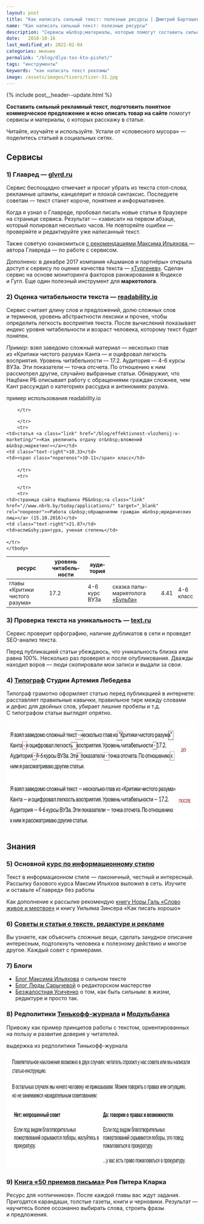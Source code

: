 ```yaml
---
layout: post
title: "Как написать сильный текст: полезные ресурсы | Дмитрий Бартошевич"
name: "Как написать сильный текст: полезные ресурсы"
description: "Сервисы и&nbsp;материалы, которые помогут составить сильный рекламный текст, подготовить понятное коммерческое предложение и&nbsp;ясно описать товар на&nbsp;сайте."
date:   2016-10-16
last_modified_at: 2022-02-04
categories: мнение
permalink: "/blog/dlya-tex-kto-pishet/"
tags: "инструменты"
keywords: "как написать текст рекламы"
image: /assets/images/tizers/tizer-31.jpg
---
```


{% include post__header--update.html %}

<p><strong>Составить сильный рекламный текст, подготовить понятное коммерческое предложение и&nbsp;ясно описать товар на&nbsp;сайте</strong> помогут сервисы и&nbsp;материалы, о&nbsp;которых расскажу в&nbsp;статье.</p>
<p>Читайте, изучайте и&nbsp;используйте. Устали от&nbsp;«словесного мусора»&nbsp;— поделитесь статьей в&nbsp;социальных сетях.</p>

<section class="row-gap--m">
<h2 class="section__title h1 bold ">Сервисы</h2>

<article class="row-gap--m">
<h3 class="h2 bold mb-m">1) Главред&nbsp;— <a class="link" href="https://glvrd.ru/">glvrd.ru</a></h3>
<div class="with-side row-gap--m">
<p>Сервис беспощадно отмечает и&nbsp;просит убрать из&nbsp;текста стоп-слова, рекламные штампы, канцелярит и&nbsp;плохой синтаксис. Последуете советам&nbsp;— текст станет короче, понятнее и&nbsp;информативнее.</p>
<p>Когда я&nbsp;узнал о&nbsp;Главреде, пробовал писать новые статьи в&nbsp;браузере на&nbsp;странице сервиса. Результат&nbsp;— «зависал» на&nbsp;первом абзаце, который полировал несколько часов. Не&nbsp;повторяйте ошибки&nbsp;— проверяйте и&nbsp;редактируйте уже написанный текст.</p>
<p>Также советую ознакомиться <a class="link" href="http://maximilyahov.ru/blog/all/glvrd-7/">с&nbsp;рекомендациями Максима Ильяхова&nbsp;</a>— автора Главреда&nbsp;— по&nbsp;работе с&nbsp;сервисом.</p>

<div class="side">
<p><span class="bold">Дополнено:</span> в&nbsp;декабре 2017 компания «Ашманов и&nbsp;партнёры» открыла доступ к&nbsp;сервису по&nbsp;оценке качества текста&nbsp;— <a class="link" href="https://turgenev.ashmanov.com/">«Тургенев»</a>. Сделан сервис на&nbsp;основе мониторинга факторов ранжирования в&nbsp;Яндексе и&nbsp;Гугл. Еще один полезный инструмент для <b>маркетолога</b>. </p></div></div>
</article>

<article class="row-gap--m">
<h3 class="h2 bold mt-m mb-m">2) Оценка читабельности текста&nbsp;— <a class="link" href="http://readability.io/">readability.io</a></h3>
<p>Сервис считает длину слов и&nbsp;предложений, долю сложных слов и&nbsp;терминов, уровень абстрактности лексики и&nbsp;прочее, чтобы определить легкость восприятия текста. После вычислений показывает индекс уровня читабельности и&nbsp;возраст человека, которому текст будет понятен.</p>
<p><em>Пример:</em> взял заведомо сложный материал&nbsp;— несколько глав из&nbsp;«Критики чистого разума» Канта&nbsp;— и&nbsp;оцифровал легкость восприятия. Уровень читабельности&nbsp;— 17.2. Аудитория&nbsp;— <span class="noperenos">4-6</span> курсы ВУЗа. Эти показатели&nbsp;— точка отсчета. По&nbsp;отношению к&nbsp;ним рассмотрел другие, случайно выбранные статьи. Обнаружил, что Нацбанк РБ&nbsp;описывает работу с&nbsp;обращениями граждан сложнее, чем Кант рассуждал о&nbsp;категориях рассудка и&nbsp;антиномиях разума.</p>

<div class="figure">
	<div class="figcaption">
<p>	пример использования readability.io</p>
</div>
<table >
<thead>
<tr>
<th>ресурс</th>
	<th class="text-right">уровень читабель&shy;ности</th>
	<th>ауди&shy;тория</th>

 		</tr>
</thead>
<tbody>		 
		<tr>
	<td>главы «Критики чистого разума»</td>
	<td class="text-right">17.2</td>
	<td><span class="noperenos">4-6</span> курс ВУЗа</td>

 		</tr>
		<tr>
	<td>статья <a class="link" href="/blog/effektivnost-vlozhenij-v-marketing/">«Как увеличить отдачу от&nbsp;вложений в&nbsp;маркетинг»</a></td>
	<td class="text-right">10.33</td>
	<td><span class="noperenos">10-11</span> класс</td>

 		</tr>
		<tr>
<td>сказка папы-маркетолога <a class="link" href="/blog/skazki-papy-marketologa/">«Бульба»</a></td>
	<td class="text-right">4.41</td>
	<td><span class="noperenos">4-6</span> класс</td>

 		</tr>
		<tr>
	<td>страница сайта Нацбанка РБ&nbsp;<a class="link" href="//www.nbrb.by/today/applications/" target="_blank" rel="noopener">«Работа с&nbsp;обращениями граждан и&nbsp;юридических лиц»</a> (15.10.2016)</td>
	<td class="text-right">21.87</td>
	<td>аспи&shy;рантура, ученая степень</td>

 	</tr>
 	</tbody>
 </table>
</div>
</article>


<article class="row-gap--m">
<h3 class="h2 bold mt-m mb-m">3) Проверка текста на&nbsp;уникальность&nbsp;— <a class="link" href="//text.ru/">text.ru</a></h3>
<p>Сервис проверит орфографию, наличие дубликатов в&nbsp;сети и&nbsp;проведет SEO-анализ текста.</p>
<p>Перед публикацией статьи убеждаюсь, что уникальность близка или равна 100%. Несколько раз проверял и&nbsp;после опубликования. Дважды находил воров&nbsp;— люди скопировали мои записи и&nbsp;выдали за&nbsp;свои.</p>
</article>


<article class="row-gap--m">
<h3 class="h2 bold mt-m mb-m">4) <a class="link" href="https://www.artlebedev.ru/typograf/">Типограф</a> Студии Артемия Лебедева</h3>
<p>Типограф грамотно оформляет статью перед публикацией в&nbsp;интернете: расставляет правильные кавычки, правильное тире между словами и&nbsp;дефис для двойных слов, убирает лишние пробелы и&nbsp;т.д. С&nbsp;типографом статьи выглядят опрятно.</p>


<div itemprop="image" itemscope itemtype="http://schema.org/ImageObject">	
	<link itemprop="url" href="/assets/images/blog/dlya-tex-kto-pishet/typograf.jpg" />
	<picture >
               <source srcset="/assets/images/blog/dlya-tex-kto-pishet/typograf.avif" type="image/avif">
			    <source srcset="/assets/images/blog/dlya-tex-kto-pishet/typograf.webp" type="image/webp">
                <img class="image" loading="lazy" decoding="async" src="/assets/images/blog/dlya-tex-kto-pishet/typograf.jpg" alt="работа типографа" width="695" height="284"  itemprop="contentUrl" >
    </picture>
</div>
</article>
</section>


<section class="row-gap--m">
<h2 class="section__title h1 bold ">Знания</h2>

<article class="row-gap--m">
<h3 class="h2 bold mb-m">5) Основной <a class="link" href="http://maximilyahov.ru/blog/all/availability/" >курс по&nbsp;информационному стилю</a></h3>
<p>Текст в&nbsp;информационном стиле&nbsp;— лаконичный, честный и&nbsp;интересный. Рассылку базового курса Максим Ильяхов выложил в&nbsp;сеть. Изучите и&nbsp;оставьте «Главред» без работы </p>
<p>Как дополнение к&nbsp;рассылке рекомендую
 <a class="link" href="http://lib.ru/TRANSLATORS/NORA_GAL/slowo.txt">книгу Норы Галь «Слово живое и&nbsp;мертвое»</a>
и&nbsp;книгу Уильяма Зинсера «Как писать хорошо»</p>
</article>

<article class="row-gap--m">
<h3 class="h2 bold mt-m mb-m">6) <a class="link" href="https://soviet.glvrd.ru/" >Советы и&nbsp;статьи о&nbsp;тексте, редактуре и&nbsp;рекламе</a></h3>
<p>Вы&nbsp;узнаете, как объяснить сложные вещи, сделать занудное описание интересным, подтолкнуть человека к&nbsp;полезному действию и&nbsp;многое другое. Каждый совет с&nbsp;примерами.</p>
</article>

<article class="row-gap--m">
<h3 class="h2 bold mt-m mb-m">7) Блоги</h3>
<ul class="additive-spacing">
	<li class="list-li"><a class="link" href="http://maximilyahov.ru/blog/" >Блог Максима Ильяхова</a> о&nbsp;сильном тексте</li>
	<li class="list-li"><a class="link" href="https://sarycheva.plus/notes/" >Блог Люды Сарычевой</a> о&nbsp;редакторском мастерстве</li>
	<li class="list-li"><a class="link" href="https://irinausichenko.ru/blog/" >Безжалостная Усиченко</a> о&nbsp;том, как быть сильным: в&nbsp;жизни, редактуре и&nbsp;просто так.</li>
 </ul>
</article>

<article class="row-gap--m">
<h3 class="h2 bold mt-m mb-m">8) Редполитики <a class="link" href="https://docs.google.com/document/d/14XdGIjVJLM_FsjHzyh5ca8PkffngykzXd2bLPHzA2ME/edit#heading=h.1xvoj9mbqgeo" >Тинькофф-журнала</a>&nbsp;и <a class="link" href="https://docs.google.com/document/d/1c_2uP1PpiM12h1ee8egVXAoUCJ9mE9r68zMqrqmS8VA/edit#heading=h.qfb376lrh4iy" >Модульбанка</a></h3>
<p>Привожу как пример принципов работы с&nbsp;текстом, ориентированных на&nbsp;пользу и&nbsp;развитие доверия у&nbsp;читателей.</p>


<div itemprop="image" itemscope itemtype="http://schema.org/ImageObject">
<div class="figcaption">
<p>	выдержка из&nbsp;редполитики Тинькофф-журнала</p>
</div>	
	<link itemprop="url" href="/assets/images/blog/dlya-tex-kto-pishet/typograf.jpg" />
	<picture >
               <source srcset="/assets/images/blog/dlya-tex-kto-pishet/tin_redpolicy.avif" type="image/avif">
			    <source srcset="/assets/images/blog/dlya-tex-kto-pishet/tin_redpolicy.webp" type="image/webp">
                <img class="image" loading="lazy" decoding="async" src="/assets/images/blog/dlya-tex-kto-pishet/tin_redpolicy.jpg"  alt="правило о повелительном наклонении: допустимо в инструкциях и когда просят совет" width="900" height="300" itemprop="contentUrl" >
    </picture>
</div>
</article>


<article class="row-gap--m">
<h3 class="h2 bold mt-m mb-m">9) <a class="link" href="//royallib.com/book/klark_roy_piter/50_priemov_pisma.html" >Книга «50&nbsp;приемов письма»</a> Роя Питера Кларка</h3>
<p>Ресурс для «отличников». После каждой главы вас ждут задания. Пригодятся карандаши, толстые газеты, книги и&nbsp;черновики. Результат&nbsp;— научитесь более осознанно выбирать слова, строить фразы и&nbsp;предложения.</p>
</article>
</section>